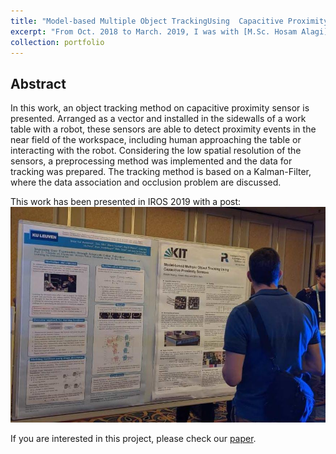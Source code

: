 ```yaml
---
title: "Model-based Multiple Object TrackingUsing  Capacitive Proximity Sensors"
excerpt: "From Oct. 2018 to March. 2019, I was with [M.Sc. Hosam Alagi](http://www.ipr.kit.edu/mitarbeiter_2150.php) and [Prof. Dr.-Ing Bjoern Hein](http://www.ipr.kit.edu/mitarbeiter_2150.php) to develop an object tracking method on capacitive proximity sensor.<br/><img src='/images/project/ipr_profile.png'>"
collection: portfolio
---
```


## Abstract
In this work, an object tracking method on capacitive proximity sensor is presented. Arranged as a vector and installed in the sidewalls of a work table with a robot, these sensors are able to detect proximity events in the near field of the workspace, including human approaching the table or interacting with the robot. Considering the low spatial resolution of the sensors, a preprocessing method was implemented and the data for tracking was prepared. The tracking method is based on a Kalman-Filter, where the data association and occlusion problem are discussed.


This work has been presented in IROS 2019 with a post:
<img src='/images/project/ipr_post_crop.jpeg'>

If you are interested in this project, please check our [paper](https://hri.iit.it/storage/iros-workshop2019/IROS-EPHRC_2019_paper_1.pdf).